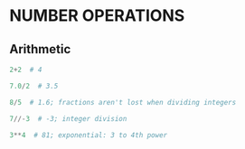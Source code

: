 # NUMBER OPERATIONS

## Arithmetic

```python
2+2  # 4
```

```python
7.0/2  # 3.5
```

```python
8/5  # 1.6; fractions aren't lost when dividing integers
```

```python
7//-3  # -3; integer division
```

```python
3**4  # 81; exponential: 3 to 4th power
```
